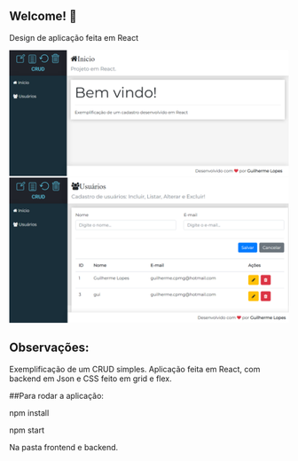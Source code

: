 ## Welcome! 👋

Design de aplicação feita em React

![Design da aplicação](/frontend/src/components/assets/imgs/TelaInicialAplica%C3%A7%C3%A3omCRUD.png)
![Design da aplicação](/frontend/src/components/assets/imgs/TelasAplica%C3%A7%C3%A3o.png)
                                  

## Observações:

Exemplificação de um CRUD simples.
Aplicação feita em React,  com backend em Json e  CSS feito em grid e flex.

##Para rodar a aplicação:

 npm install
 
 npm start

Na pasta frontend e backend.
